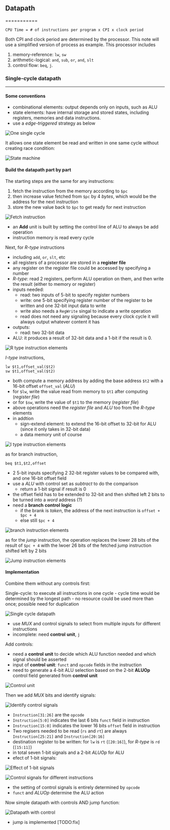 ## Datapath
===========

    CPU Time = # of instructions per program x CPI x clock period

Both CPI and clock period are determined by the processor. This note will use a simplified version of process as example. This processor includes 

1. memory-reference: `lw`, `sw`
2. arithmetic-logical: `and`, `sub`, `or`, `and`, `slt`
3. control flow: `beq`, `j`.

### Single-cycle datapath

***

#### Some conventions

- combinational elements: output depends only on inputs, such as ALU
- state elements: have internal storage and stored states, including registers, memories and data instructions.
- use a _edge-triggered_ strategy as below

![One single cycle](images/one_single_cycle.png)

It allows one state element be read and written in one same cycle without creating race condition:

![State machine](images/state_machine.png)

#### Build the datapath part by part

The starting steps are the same for any instructions:
1. fetch the instruction from the memory according to `$pc`
2. then increase value fetched from `$pc` by 4 _bytes_, which would be the address for the next instruction
3. store the new value back to `$pc` to get ready for next instruction

![Fetch instruction](images/fetch_instruction.png)

- an **Add** unit is built by setting the control line of ALU to always be add operation
- instruction memory is read every cycle

Next, for _R-type_ instructions

- including `add`, `or`, `slt`, etc
- all registers of a processor are stored in a **register** **file**
- any register on the register file could be accessed by specifying a number
- _R-type_: read 2 registers, perform ALU operation on them, and then write the result (either to memory or register)
- inputs needed:
    - read: two inputs of 5-bit to specify register numbers
    - write: one 5-bit specifying register number of the register to be written and one 32-bit input data to write
    - write also needs a `RegWrite` singal to indicate a write operation
    - read does not need any signaling because every clock cycle it will always output whatever content it has
- outputs:
    - read: two 32-bit data
- ALU: it produces a result of 32-bit data and a 1-bit if the result is 0.

![R type instruction elements](images/r_type_instruction_elements.png)

_I-type_ instructions,

    lw $t1,offset_val($t2)
    sw $t1,offset_val($t2)

- both compute a memory address by adding the base address `$t2` with a 16-bit offset `offset_val` (_ALU_)
- for `$lw`, write the value read from memory to `$t1` after computing (_register_ _file_)
- or for `$sw`, write the value of `$t1` to the memory (_register_ _file_)
- above operations need the _register_ _file_ and _ALU_ too from the _R-type_ elements
- in addtion
    - sign-extend element: to extend the 16-bit offset to 32-bit for ALU (since it only takes in 32-bit data)
    - a data memory unit of course

![I type instruction elements](images/i_type_instruction_elements.png)

as for branch instruction,

    beq $t1,$t2,offset

- 2 5-bit inputs specifying 2 32-bit register values to be compared with, and one 16-bit offset field
- use a _ALU_ with control set as _subtract_ to do the comparison
    - return a 1-bit signal if result is 0
- the offset field has to be extended to 32-bit and then shifted left 2 bits to be turned into a _word_ address (?)
- need a **branch** **control** **logic**
    - if the brank is _taken_, the address of the next instruction is `offset + $pc + 4`
    - else still `$pc + 4`

![branch instruction elements](images/branch_instruction_elements.png)

as for the _jump_ instruction, the operation replaces the lower 28 bits of the result of `$pc + 4` with the lwoer 26 bits of the fetched jump instruction shifted left by 2 bits

![Jump instruction elements](images/jump_instruction_elements.png)

#### Implementation

Combine them without any controls first:

Single-cycle: to execute all instructions in one cycle
    - cycle time would be determined by the longest path
    - no resource could be used more than once; possible need for duplication

![Single cycle datapath](images/single_cycle_datapath.png)

- use _MUX_ and control signals to select from multiple inputs for different instructions
- incomplete: need **control** **unit**, `j`

Add controls:

- need a **control** **unit** to decide which ALU function needed and which signal should be asserted
- input of **control** **unit**: `funct` and `opcode` fields in the instruction
- need to generate a 4-bit ALU selection based on the 2-bit **ALUOp** control field generated from **control** **unit**

![Control unit](images/control_unit.png)

Then we add _MUX_ bits and identify signals:

![Identify control signals](images/identify_signals.png)

- `Instruction[31:26]` are the `opcode`
- `Instruction[5:0]` indicates the last 6 bits `funct` field in instruction
- `Instruction[15:0]` indicates the lower 16 bits `offset` field in instruction
- Two regisers needed to be read (`rs` and `rt`) are always `Instruction[25:21]` and `Instruction[20:16]`
- destination register to be written: for `lw` is `rt` (`[20:16]`), for _R-type_ is `rd` (`[15:11]`)
- in total seven 1-bit signals and a 2-bit _ALUOp_ for ALU
- efect of 1-bit signals:

![Effect of 1-bit signals](images/effect_control_bits.png)

![Control signals for different instructions](images/set_control_bits.png)

- the setting of control signals is entirely determined by `opcode`
- `funct` and _ALUOp_ determine the ALU action

Now simple datapath with controls AND jump function:

![Datapath with control](images/datapath_with_control.png)

- jump is implemented [TODO:fix]


